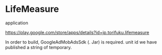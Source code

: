 LifeMeasure
===========

application

https://play.google.com/store/apps/details?id=jp.torifuku.lifemeasure

In order to build, GoogleAdMobAdsSdk (. Jar) is required. unit id we have published a string of temporary.

